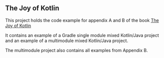 ## The Joy of Kotlin 

This project holds the code example for appendix A and B of the book [The Joy of Kotlin](https://www.manning.com/books/the-joy-of-kotlin)

It contains an example of a Gradle single module mixed Kotlin/Java project and an example of a multimodule mixed Kotlin/Java project.

The multimodule project also contains all examples from Appendix B.
